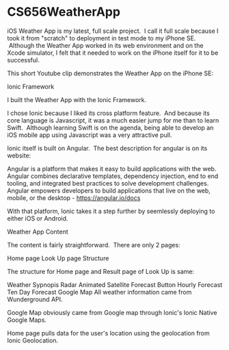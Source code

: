 # CS656WeatherApp

iOS Weather App is my latest, full scale project.  I call it full scale because I took it from "scratch" to deployment in test mode to my iPhone SE.  Although the Weather App worked in its web environment and on the Xcode simulator, I felt that it needed to work on the iPhone itself for it to be successful.

This short Youtube clip demonstrates the Weather App on the iPhone SE:



Ionic Framework

I built the Weather App with the Ionic Framework.

I chose Ionic because I liked its cross platform feature.  And because its core language is Javascript, it was a much easier jump for me than to learn Swift.  Although learning Swift is on the agenda, being able to develop an iOS mobile app using Javascript was a very attractive pull.

Ionic itself is built on Angular.  The best description for angular is on its website:

Angular is a platform that makes it easy to build applications with the web. Angular combines declarative templates, dependency injection, end to end tooling, and integrated best practices to solve development challenges. Angular empowers developers to build applications that live on the web, mobile, or the desktop - https://angular.io/docs

With that platform, Ionic takes it a step further by seemlessly deploying to either iOS or Android.

Weather App Content

The content is fairly straightforward.  There are only 2 pages:

Home page
Look Up page
Structure

The structure for Home page and Result page of Look Up is same:

Weather Sypnopis
Radar
Animated Satellite
Forecast Button
Hourly Forecast
Ten Day Forecast
Google Map
All weather information came from Wunderground API.

Google Map obviously came from Google map through Ionic's Ionic Native Google Maps.

Home page pulls data for the user's location using the geolocation from Ionic Geolocation.

